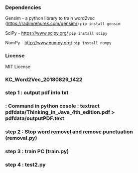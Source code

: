### Dependencies
Gensim - a python library to train word2vec (https://radimrehurek.com/gensim/)
`pip install gensim`

SciPy - https://www.scipy.org/
`pip install scipy`

NumPy - http://www.numpy.org/
`pip install numpy`

### License
MIT License

### KC_Word2Vec_20180829_1422
### step 1    : output pdf into txt
###           : Command in python cosole  : textract pdfdata/Thinking_in_Java_4th_edition.pdf > pdfdata/outputPDF.text
### step 2    : Stop word removel and remove punctuation (removal.py)
### step 3    : train PC (train.py)
### step 4    : test2.py

<!--

Setup atom

Run:
git config --global user.email "you@example.com"
git config --global user.name "Your Name"

[remote "origin"]
	url = https://github.com/KwokCK/KC_Word2Vec.git

[branch "master"]
	remote = origin
-->
